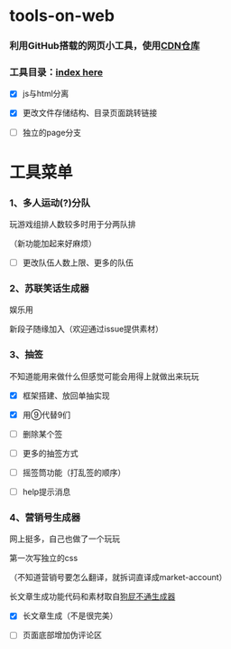 # tools-on-web

### 利用GitHub搭载的网页小工具，使用[CDN仓库](http://staticfile.org/)

### 工具目录：[index here](https://enkansakura.github.io/web-tools/index.html)

- [x] js与html分离

- [x] 更改文件存储结构、目录页面跳转链接

- [ ] 独立的page分支

# 工具菜单

### 1、多人运动(?)分队

​玩游戏组排人数较多时用于分两队排

（新功能加起来好麻烦）

- [ ] 更改队伍人数上限、更多的队伍

### 2、苏联笑话生成器

娱乐用

新段子随缘加入（欢迎通过issue提供素材）

### 3、抽签

不知道能用来做什么但感觉可能会用得上就做出来玩玩

- [x] 框架搭建、放回单抽实现

- [x] 用⑨代替9们

- [ ] 删除某个签

- [ ] 更多的抽签方式

- [ ] 摇签筒功能（打乱签的顺序）

- [ ] help提示消息

### 4、营销号生成器

网上挺多，自己也做了一个玩玩

第一次写独立的css

（不知道营销号要怎么翻译，就拆词直译成market-account）

长文章生成功能代码和素材取自[狗屁不通生成器](https://github.com/menzi11/BullshitGenerator/blob/master/index.js)

- [x] 长文章生成（不是很完美）

- [ ] 页面底部增加伪评论区